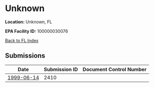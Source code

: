 # Unknown

**Location:** Unknown, FL

**EPA Facility ID:** 100000030076

[Back to FL Index](../../index.md)

## Submissions

| Date | Submission ID | Document Control Number |
|------|--------------|-------------------------|
| [1999-06-14](submissions/2410.md) | 2410 |  |
